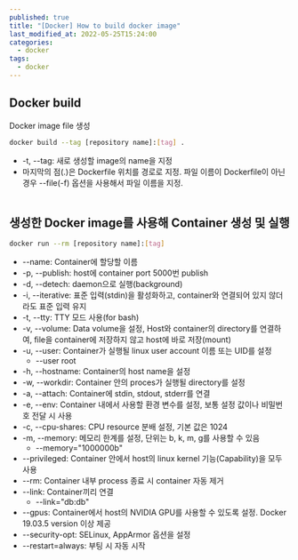 ```yaml
---
published: true
title: "[Docker] How to build docker image"
last_modified_at: 2022-05-25T15:24:00
categories:
  - docker
tags:
  - docker
---
```


## Docker build
Docker image file 생성
```sh
docker build --tag [repository name]:[tag] .
```
  - -t, --tag: 새로 생성할 image의 name을 지정
  - 마지막의 점(.)은 Dockerfile 위치를 경로로 지정. 파일 이름이 Dockerfile이 아닌 경우 --file(-f) 옵션을 사용해서 파일 이름을 지정.
  <br><br>

## 생성한 Docker image를 사용해 Container 생성 및 실행
```sh
docker run --rm [repository name]:[tag]
```
  - --name: Container에 할당할 이름
  - -p, --publish: host에 container port 5000번 publish
  - -d, --detech: daemon으로 실행(background)
  - -i, --iterative: 표준 입력(stdin)을 활성화하고, container와 연결되어 있지 않더라도 표준 입력 유지
  - -t, --tty: TTY 모드 사용(for bash)
  - -v, --volume: Data volume을 설정, Host와 container의 directory를 연결하여, file을 container에 저장하지 않고 host에 바로 저장(mount)
  - -u, --user: Container가 실행될 linux user account 이름 또는 UID를 설정
    - --user root
  - -h, --hostname: Container의 host name을 설정
  - -w, --workdir: Container 안의 proces가 실행될 directory를 설정
  - -a, --attach: Container에 stdin, stdout, stderr를 연결
  - -e, --env: Container 내에서 사용할 환경 변수를 설정, 보통 설정 값이나 비밀번호 전달 시 사용
  - -c, --cpu-shares: CPU resource 분배 설정, 기본 값은 1024
  - -m, --memory: 메모리 한계를 설정, 단위는 b, k, m, g를 사용할 수 있음
    - --memory="1000000b"
  - --privileged: Container 안에서 host의 linux kernel 기능(Capability)을 모두 사용
  - --rm: Container 내부 process 종료 시 container 자동 제거
  - --link: Container끼리 연결
    - --link="db:db"
  - --gpus: Container에서 host의 NVIDIA GPU를 사용할 수 있도록 설정. Docker 19.03.5 version 이상 제공
  - --security-opt: SELinux, AppArmor 옵션을 설정
  - --restart=always: 부팅 시 자동 시작<br><br>